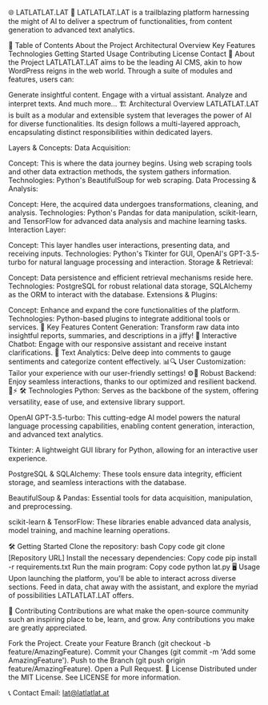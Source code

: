 🌐 LATLATLAT.LAT 🤖
LATLATLAT.LAT is a trailblazing platform harnessing the might of AI to deliver a spectrum of functionalities, from content generation to advanced text analytics.

📌 Table of Contents
About the Project
Architectural Overview
Key Features
Technologies
Getting Started
Usage
Contributing
License
Contact
🌟 About the Project
LATLATLAT.LAT aims to be the leading AI CMS, akin to how WordPress reigns in the web world. Through a suite of modules and features, users can:

Generate insightful content.
Engage with a virtual assistant.
Analyze and interpret texts.
And much more...
🏗 Architectural Overview
LATLATLAT.LAT is built as a modular and extensible system that leverages the power of AI for diverse functionalities. Its design follows a multi-layered approach, encapsulating distinct responsibilities within dedicated layers.

Layers & Concepts:
Data Acquisition:

Concept: This is where the data journey begins. Using web scraping tools and other data extraction methods, the system gathers information.
Technologies: Python's BeautifulSoup for web scraping.
Data Processing & Analysis:

Concept: Here, the acquired data undergoes transformations, cleaning, and analysis.
Technologies: Python's Pandas for data manipulation, scikit-learn, and TensorFlow for advanced data analysis and machine learning tasks.
Interaction Layer:

Concept: This layer handles user interactions, presenting data, and receiving inputs.
Technologies: Python's Tkinter for GUI, OpenAI's GPT-3.5-turbo for natural language processing and interaction.
Storage & Retrieval:

Concept: Data persistence and efficient retrieval mechanisms reside here.
Technologies: PostgreSQL for robust relational data storage, SQLAlchemy as the ORM to interact with the database.
Extensions & Plugins:

Concept: Enhance and expand the core functionalities of the platform.
Technologies: Python-based plugins to integrate additional tools or services.
🚀 Key Features
Content Generation: Transform raw data into insightful reports, summaries, and descriptions in a jiffy! 📝
Interactive Chatbot: Engage with our responsive assistant and receive instant clarifications. 💬
Text Analytics: Delve deep into comments to gauge sentiments and categorize content effectively. 📊🔍
User Customization: Tailor your experience with our user-friendly settings! ⚙️🎨
Robust Backend: Enjoy seamless interactions, thanks to our optimized and resilient backend. 💼⚡
🛠 Technologies
Python: Serves as the backbone of the system, offering versatility, ease of use, and extensive library support.

OpenAI GPT-3.5-turbo: This cutting-edge AI model powers the natural language processing capabilities, enabling content generation, interaction, and advanced text analytics.

Tkinter: A lightweight GUI library for Python, allowing for an interactive user experience.

PostgreSQL & SQLAlchemy: These tools ensure data integrity, efficient storage, and seamless interactions with the database.

BeautifulSoup & Pandas: Essential tools for data acquisition, manipulation, and preprocessing.

scikit-learn & TensorFlow: These libraries enable advanced data analysis, model training, and machine learning operations.

🛠 Getting Started
Clone the repository:
bash
Copy code
git clone [Repository URL]
Install the necessary dependencies:
Copy code
pip install -r requirements.txt
Run the main program:
Copy code
python lat.py
🖥 Usage
Upon launching the platform, you'll be able to interact across diverse sections. Feed in data, chat away with the assistant, and explore the myriad of possibilities LATLATLAT.LAT offers.

🤝 Contributing
Contributions are what make the open-source community such an inspiring place to be, learn, and grow. Any contributions you make are greatly appreciated.

Fork the Project.
Create your Feature Branch (git checkout -b feature/AmazingFeature).
Commit your Changes (git commit -m 'Add some AmazingFeature').
Push to the Branch (git push origin feature/AmazingFeature).
Open a Pull Request.
📜 License
Distributed under the MIT License. See LICENSE for more information.

📞 Contact
Email: lat@latlatlat.at
